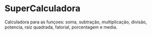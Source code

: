 # SuperCalculadora
Calculadora para as funçoes: soma, subtração, multiplicação, divisão, potencia, raiz quadrada, fatorial, porcentagem e media.
